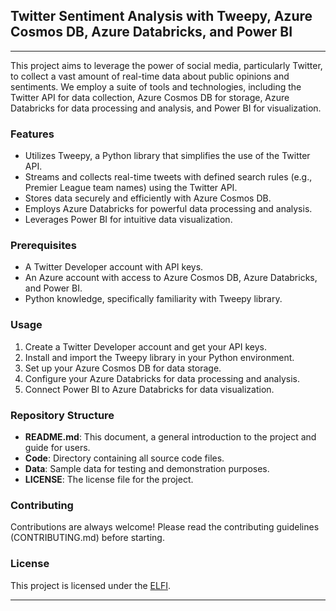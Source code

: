 ## Twitter Sentiment Analysis with Tweepy, Azure Cosmos DB, Azure Databricks, and Power BI

---

This project aims to leverage the power of social media, particularly Twitter, to collect a vast amount of real-time data about public opinions and sentiments. We employ a suite of tools and technologies, including the Twitter API for data collection, Azure Cosmos DB for storage, Azure Databricks for data processing and analysis, and Power BI for visualization.

### Features

- Utilizes Tweepy, a Python library that simplifies the use of the Twitter API.
- Streams and collects real-time tweets with defined search rules (e.g., Premier League team names) using the Twitter API.
- Stores data securely and efficiently with Azure Cosmos DB.
- Employs Azure Databricks for powerful data processing and analysis.
- Leverages Power BI for intuitive data visualization.

### Prerequisites

- A Twitter Developer account with API keys.
- An Azure account with access to Azure Cosmos DB, Azure Databricks, and Power BI.
- Python knowledge, specifically familiarity with Tweepy library.

### Usage

1. Create a Twitter Developer account and get your API keys.
2. Install and import the Tweepy library in your Python environment.
3. Set up your Azure Cosmos DB for data storage.
4. Configure your Azure Databricks for data processing and analysis.
5. Connect Power BI to Azure Databricks for data visualization.

### Repository Structure

- **README.md**: This document, a general introduction to the project and guide for users.
- **Code**: Directory containing all source code files. 
- **Data**: Sample data for testing and demonstration purposes.
- **LICENSE**: The license file for the project.

### Contributing

Contributions are always welcome! Please read the contributing guidelines (CONTRIBUTING.md) before starting.

### License

This project is licensed under the [ELFI](LICENSE).

---
